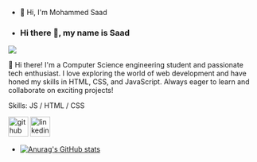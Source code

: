- 👋 Hi, I'm Mohammed Saad

- ### Hi there 👋, my name is Saad
![]("C:\Users\Administrator\Downloads\desktop-wallpaper-web-development-thumbnail.jpg")

👋 Hi there! I'm a Computer Science engineering student and passionate tech enthusiast. I love exploring the world of web development and have honed my skills in HTML, CSS, and JavaScript. Always eager to learn and collaborate on exciting projects!

Skills:  JS / HTML / CSS


[<img src='https://cdn.jsdelivr.net/npm/simple-icons@3.0.1/icons/github.svg' alt='github' height='40'>](https://github.com/https://github.com/MohdSaadMa07)  [<img src='https://cdn.jsdelivr.net/npm/simple-icons@3.0.1/icons/linkedin.svg' alt='linkedin' height='40'>](https://www.linkedin.com/in/https://www.linkedin.com/in/mohammed-saad-3568662b2//)  



- [![Anurag's GitHub stats](https://github-readme-stats.vercel.app/api?username=MohdSaadMa07)](https://github.com/anuraghazra/github-readme-stats)
